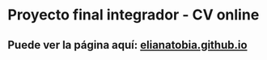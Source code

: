 # Proyecto final integrador - CV online

## Puede ver la página aquí: [elianatobia.github.io](https://elianatobia.github.io)